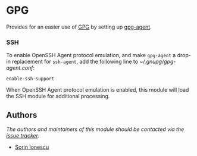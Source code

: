 GPG
===

Provides for an easier use of [GPG][1] by setting up [gpg-agent][2].

### SSH

To enable OpenSSH Agent protocol emulation, and make `gpg-agent` a drop-in
replacement for `ssh-agent`, add the following line to
*~/.gnupg/gpg-agent.conf*:

    enable-ssh-support

When OpenSSH Agent protocol emulation is enabled, this module will load the SSH
module for additional processing.

Authors
-------

*The authors and maintainers of this module should be contacted via the [issue tracker][3].*

  - [Sorin Ionescu](https://github.com/sorin-ionescu)

[1]: http://www.gnupg.org
[2]: http://linux.die.net/man/1/gpg-agent
[3]: https://github.com/Eriner/prezto/issues

